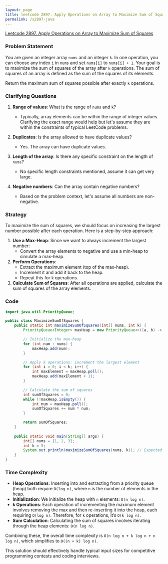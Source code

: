 ```yaml
---
layout: page
title: leetcode 2897. Apply Operations on Array to Maximize Sum of Squares
permalink: /s2897-java
---
```

[Leetcode 2897. Apply Operations on Array to Maximize Sum of Squares](https://algoadvance.github.io/algoadvance/l2897)
### Problem Statement

You are given an integer array `nums` and an integer `k`. In one operation, you can choose any index `i` in `nums` and set `nums[i]` to `nums[i] + 1`. Your goal is to maximize the sum of squares of the array after `k` operations. The sum of squares of an array is defined as the sum of the squares of its elements.

Return the maximum sum of squares possible after exactly `k` operations.

### Clarifying Questions

1. **Range of values**: What is the range of `nums` and `k`?
   - Typically, array elements can be within the range of integer values. Clarifying the exact range would help but let's assume they are within the constraints of typical LeetCode problems.
   
2. **Duplicates**: Is the array allowed to have duplicate values?
   - Yes. The array can have duplicate values.

3. **Length of the array**: Is there any specific constraint on the length of `nums`?
   - No specific length constraints mentioned, assume it can get very large.

4. **Negative numbers**: Can the array contain negative numbers?
   - Based on the problem context, let's assume all numbers are non-negative.

### Strategy

To maximize the sum of squares, we should focus on increasing the largest number possible after each operation. Here is a step-by-step approach:

1. **Use a Max-Heap**: Since we want to always increment the largest number:
    - Convert the array elements to negative and use a min-heap to simulate a max-heap.
2. **Perform Operations**: 
    - Extract the maximum element (top of the max-heap).
    - Increment it and add it back to the heap.
    - Repeat this for `k` operations.
3. **Calculate Sum of Squares**: After all operations are applied, calculate the sum of squares of the array elements.

### Code

```java
import java.util.PriorityQueue;

public class MaximizeSumOfSquares {
    public static int maximizeSumOfSquares(int[] nums, int k) {
        PriorityQueue<Integer> maxHeap = new PriorityQueue<>((a, b) -> b - a);

        // Initialize the max-heap
        for (int num : nums) {
            maxHeap.add(num);
        }

        // Apply k operations: increment the largest element
        for (int i = 0; i < k; i++) {
            int maxElement = maxHeap.poll();
            maxHeap.add(maxElement + 1);
        }

        // Calculate the sum of squares
        int sumOfSquares = 0;
        while (!maxHeap.isEmpty()) {
            int num = maxHeap.poll();
            sumOfSquares += num * num;
        }

        return sumOfSquares;
    }
    
    public static void main(String[] args) {
        int[] nums = {1, 2, 3};
        int k = 5;
        System.out.println(maximizeSumOfSquares(nums, k)); // Expected output: 43
    }
}
```

### Time Complexity

- **Heap Operations**: Inserting into and extracting from a priority queue (heap) both require `O(log n)`, where `n` is the number of elements in the heap.
- **Initialization**: We initialize the heap with `n` elements: `O(n log n)`.
- **k Operations**: Each operation of incrementing the maximum element involves removing the max and then re-inserting it into the heap, each requiring `O(log n)`. Therefore, for `k` operations, it’s `O(k log n)`.
- **Sum Calculation**: Calculating the sum of squares involves iterating through the heap elements: `O(n log n)`.

Combining these, the overall time complexity is `O(n log n + k log n + n log n)`, which simplifies to `O((n + k) log n)`.

This solution should effectively handle typical input sizes for competitive programming contests and coding interviews.
